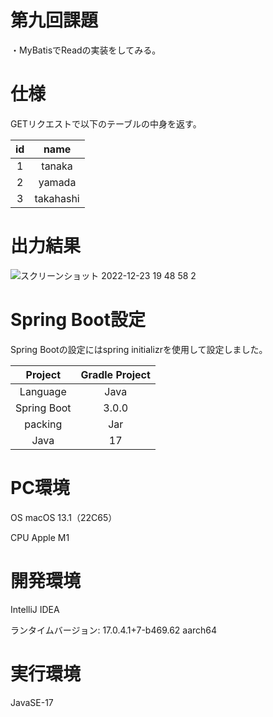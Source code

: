 # 第九回課題

・MyBatisでReadの実装をしてみる。

# 仕様

GETリクエストで以下のテーブルの中身を返す。

| id| name| 
| :---: | :---: | 
| 1 | tanaka | 
| 2 | yamada | 
| 3 | takahashi | 

# 出力結果

![スクリーンショット 2022-12-23 19 48 58 2](https://user-images.githubusercontent.com/118739580/218702990-c4fe9816-0c7a-4384-9367-5e06ae9a7935.jpg)


# Spring Boot設定

Spring Bootの設定にはspring initializrを使用して設定しました。

| Project| Gradle Project| 
| :---: | :---: | 
| Language | Java | 
| Spring Boot | 3.0.0 | 
| packing | Jar | 
| Java | 17 | 

# PC環境

OS macOS 13.1（22C65）

CPU Apple M1

# 開発環境

IntelliJ IDEA

ランタイムバージョン: 17.0.4.1+7-b469.62 aarch64

# 実行環境

JavaSE-17
